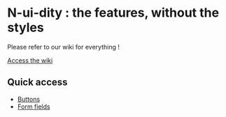 # N-ui-dity : the features, without the styles

Please refer to our wiki for everything ! 

[Access the wiki](https://github.com/MGX-CODING/nuidity/wiki)

## Quick access

- [Buttons](/projects/nuidity/buttons/README.md)
- [Form fields](/projects/nuidity/fields/README.md)